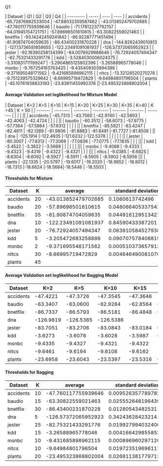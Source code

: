 Q1:

| Dataset   |  Q1 | Q2 | Q3 | Q4 |
| --------- | ----- | ---- | ---- |
| accidents | -65.72876882533004 | -47.88032359587462 | -43.013852479702685 | -47.760117755939646 |
| baudio    | -71.17812237792157 | -64.01945154721751 | -57.89696501610615  | -63.30822559021463 |
| bnetflix  | -93.14242459241842 | -86.92287771451494 | -81.90874704059635 | -86.43400231870228 |
| dna       | -144.8262439010813 | -127.13736581858655 | -122.23491091081937 | -126.57372065952923 |
| jester    | -92.16390258134399 | -84.0076629988646 | -76.72924057494347 | -82.75321433291776 |
| kdd       | -3.5284530006024375 | -3.310831711199247 | -3.2904865125802396 | -3.26588965778046 |
| msnbc     | -9.767254163763425 | -9.435409303894398 | -9.371695548171562 | -9.431685898962115 |
| nltcs     | -13.32128520270276 | -9.751239575329642 | -8.66995719472829 | -9.64984801796504 |
| plants    | -45.10761938833193 | -23.83911455992376 ||-23.495323868802004 |






#### Average Validation set loglikelihood for Mixture Model


| Dataset   |  K=2      | K=5      | K=10     | K=15     | K=20     | K=25     | K=30     | K=35    | K=40   | K =45 | K = 50 |
| -------   | --------  | -------- | -------- | -------  | -------  | -------- |          |         |        | ||
| accidents | -45.7313  | -43.7560 | -42.9740 | -42.5693 | -42.4063 | -42.4724 |          |         |        | ||
| baudio    | -60.3512  | -58.6073 | -57.9775 | -57.7364 | -57.5884 | -57.6312 |          |         |        | ||
| bnetflix  | -85.5821  | -83.4247 | -82.4611 | -82.1289 | -81.9806 | -81.8883 | -81.8481 |-81.7727 |-81.8506 | ||
| dna       | -125.1914 |-122.4935 |-121.6232 |-122.5378 |          |          |          |         |        | ||
| jester    | -80.3007  | -77.8313 | -77.2069 | -77.0836 | -77.0775 | -77.1835 |          |         |        |||
| kdd       | -3.4522   | -3.3822  | -3.5668  |          |          |          |          |         |        |||
| msnbc     | -9.4088   | -9.4333  | -9.4323  | -9.4319  | -9.4322  | -9.4321  |          |         |        |||
| nltcs     | -9.0385   | -8.6825  | -8.6304  | -8.6092  | -8.5927  | -8.5911  | -8.5905  | -8.5902 |-8.5956 |||
| plants    | -22.1335  | -20.5797 | -19.6017 | -19.2020 | -18.9852 | -18.8012 | -18.7313 |-18.6624 |-18.5684|-18.5446 | -18.5503 |


#### Thresholds for Mixture

| Dataset   | K  | average | standard deviation |
| -------   | -- | ----- | ---- |
| accidents | 20 | -43.013852479702685 |0.1060613742496 |
| baudio    | 20 | -57.89696501610615| 0.048066405337541 |
| bnetflix  | 35 |  -81.90874704059635 | 0.044916129513427 |
| dna       | 10 | -122.23491091081937 | 0.84590433387201 |
| jester    | 20 | -76.72924057494347 | 	0.063910584527938 |
| kdd       | 5  | -3.205472683258899 |	0.090707578406819 |
| msnbc     | 2 | -9.371695548171562 | 0.00051037365791307 |
| nltcs     | 30 | -8.66995719472829 | 0.0046464900810703 |
| plants    | 45 |

#### Average Validation set loglikelihood for Bagging Model

| Dataset   |  K=2     | K=5      |    K=10  | K=15     | K=20     | K=25     | K=30     | K=35     |
| --------- | -------- | -------- | -------- | -------- | -------- | -------- | -------- | -------- |
| accidents | -47.4221 | -47.3726 | -47.3545 | -47.3646 |
| baudio    | -63.3407 | -63.0600 | -62.9284 | -62.8564 | -62.8653 |
| bnetflix  | -86.7337 | -86.5793 | -86.5181 | -86.4848 | -86.4786 | -86.4692 | -86.4601 | -86.4612 |
| dna       |-126.9819 |-126.5385 |-126.5386 |
| jester    | -83.7051 | -83.2706 | -83.0843 | -83.0184 | -82.9490 | -82.9296 | -82.9335 |
| kdd       | -3.6273  | -3.6078  |  -3.6028 |  -3.5987 |  -3.5994 |
| msnbc     | -9.4335  | -9.4327  |  -9.4321 |  -9.4322 |
| nltcs     | -9.6461  | -9.6194  |  -9.6108 |  -9.6162 |
| plants    | -23.6958 | -23.6043 | -23.5397 | -23.5316 | -23.4963 | -23.5149 |

#### Thresholds for Bagging

| Dataset   | K  | average | standard deviation |
| -------   | -- | ----- | ---- |
| accidents | 10 | -47.760117755939646 | 0.009526357789782 |
| baudio    | 15 | -63.30822559021463| 0.025552648196439 |
| bnetflix  | 30 | -86.43400231870228 | 	0.01280543482531 |
| dna       | 5 | -126.57372065952923 |0.34243628423214 |
| jester    | 25 |  -82.75321433291776 | 0.019927994032406 |
| kdd       | 15 |-3.26588965778046 | 0.004166429855853 |
| msnbc     | 10 | -9.431685898962115 | 0.00089696029712054 |
| nltcs     | 10 | -9.64984801796504 | 0.019723519696117 |
| plants    | 20 | -23.495323868802004 | 0.026811381779713 |
